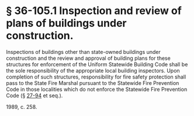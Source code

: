 # § 36-105.1 Inspection and review of plans of buildings under construction.

<p>Inspections of buildings other than state-owned buildings under construction and the review and approval of building plans for these structures for enforcement of the Uniform Statewide Building Code shall be the sole responsibility of the appropriate local building inspectors. Upon completion of such structures, responsibility for fire safety protection shall pass to the State Fire Marshal pursuant to the Statewide Fire Prevention Code in those localities which do not enforce the Statewide Fire Prevention Code (§ <a href='http://law.lis.virginia.gov/vacode/27-94/'>27-94</a> et seq.).</p><p>1989, c. 258.</p>